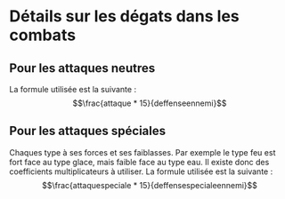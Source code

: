 # Détails sur les dégats dans les combats

## Pour les attaques neutres
La formule utilisée est la suivante :
$$\frac{attaque * 15}{deffenseennemi}$$

## Pour les attaques spéciales
Chaques type à ses forces et ses faiblasses. Par exemple le type feu est fort face au type glace, mais faible face au type eau. Il existe donc des coefficients multiplicateurs à utiliser.
La formule utilisée est la suivante :
$$\frac{attaquespeciale * 15}{deffensespecialeennemi}$$
